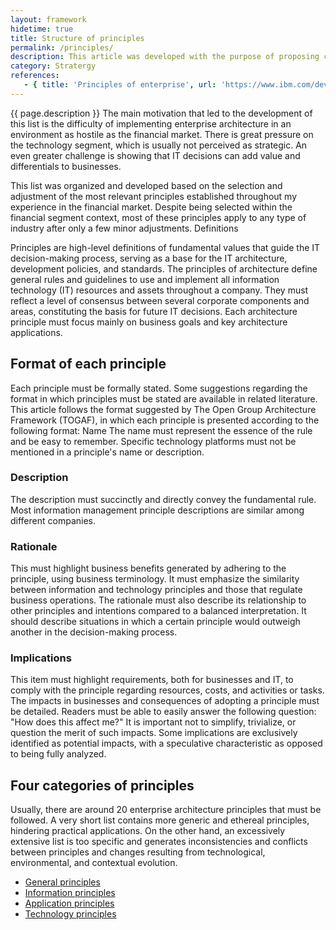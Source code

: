 ```yaml
---
layout: framework
hidetime: true
title: Structure of principles
permalink: /principles/
description: This article was developed with the purpose of proposing certain principles that must drive an enterprise architecture initiative.
category: Stratergy
references:
   - { title: 'Principles of enterprise', url: 'https://www.ibm.com/developerworks/rational/library/enterprise-architecture-financial-sector/index.html' }
---
```


{{ page.description }} The main motivation that led to the development of this list is the difficulty of implementing enterprise architecture in an environment as hostile as the financial market. There is great pressure on the technology segment, which is usually not perceived as strategic. An even greater challenge is showing that IT decisions can add value and differentials to businesses.

This list was organized and developed based on the selection and adjustment of the most relevant principles established throughout my experience in the financial market. Despite being selected within the financial segment context, most of these principles apply to any type of industry after only a few minor adjustments.
Definitions

Principles are high-level definitions of fundamental values that guide the IT decision-making process, serving as a base for the IT architecture, development policies, and standards.
The principles of architecture define general rules and guidelines to use and implement all information technology (IT) resources and assets throughout a company. They must reflect a level of consensus between several corporate components and areas, constituting the basis for future IT decisions.
Each architecture principle must focus mainly on business goals and key architecture applications.

## Format of each principle
Each principle must be formally stated. Some suggestions regarding the format in which principles must be stated are available in related literature. This article follows the format suggested by The Open Group Architecture Framework (TOGAF), in which each principle is presented according to the following format:
Name
The name must represent the essence of the rule and be easy to remember. Specific technology platforms must not be mentioned in a principle's name or description.
 
### Description
The description must succinctly and directly convey the fundamental rule. Most information management principle descriptions are similar among different companies.
 
### Rationale
This must highlight business benefits generated by adhering to the principle, using business terminology. It must emphasize the similarity between information and technology principles and those that regulate business operations. The rationale must also describe its relationship to other principles and intentions compared to a balanced interpretation. It should describe situations in which a certain principle would outweigh another in the decision-making process.
 
### Implications
This item must highlight requirements, both for businesses and IT, to comply with the principle regarding resources, costs, and activities or tasks. The impacts in businesses and consequences of adopting a principle must be detailed. Readers must be able to easily answer the following question: "How does this affect me?" It is important not to simplify, trivialize, or question the merit of such impacts. Some implications are exclusively identified as potential impacts, with a speculative characteristic as opposed to being fully analyzed.
 
## Four categories of principles
Usually, there are around 20 enterprise architecture principles that must be followed. A very short list contains more generic and ethereal principles, hindering practical applications. On the other hand, an excessively extensive list is too specific and generates inconsistencies and conflicts between principles and changes resulting from technological, environmental, and contextual evolution. 
* [General principles](/principles/general/)
* [Information principles](/principles/information)
* [Application principles](/principles/application)
* [Technology principles](/principles/technology)